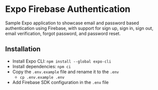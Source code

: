 # Expo Firebase Authentication

Sample Expo application to showcase email and password based authentication using Firebase, with support for sign up, sign in, sign out, email verification, forgot password, and password reset.

## Installation

- Install Expo CLI: `npm install --global expo-cli`
- Install dependencies: `npm ci`
- Copy the `.env.example` file and rename it to the `.env`
  - `cp .env.example .env`
- Add Firebase SDK configuration in the `.env` file
